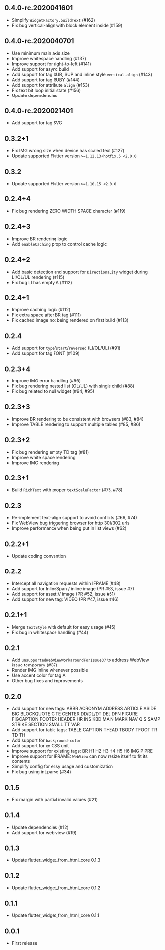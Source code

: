 ## 0.4.0-rc.2020041601

* Simplify `WidgetFactory.buildText` (#162)
* Fix bug vertical-align with block element inside (#159)

## 0.4.0-rc.2020040701

* Use minimum main axis size
* Improve whitespace handling (#137)
* Improve support for right-to-left (#141)
* Add support for async build
* Add support for tag SUB, SUP and inline style `vertical-align` (#143)
* Add support for tag RUBY (#144)
* Add support for attribute `align` (#153) 
* Fix text bit loop initial state (#156)
* Update dependencies

## 0.4.0-rc.2020021401

* Add support for tag SVG

## 0.3.2+1

* Fix IMG wrong size when device has scaled text (#127)
* Update supported Flutter version `>=1.12.13+hotfix.5 <2.0.0`

## 0.3.2

* Update supported Flutter version `>=1.10.15 <2.0.0`

## 0.2.4+4

* Fix bug rendering ZERO WIDTH SPACE character (#119)

## 0.2.4+3

* Improve BR rendering logic
* Add `enableCaching` prop to control cache logic

## 0.2.4+2

* Add basic detection and support for `Directionality` widget during LI/OL/UL rendering (#115)
* Fix bug LI has empty A (#112)

## 0.2.4+1

* Improve caching logic (#112)
* Fix extra space after BR tag (#111)
* Fix cached image not being rendered on first build (#113)

## 0.2.4

* Add support for `type`/`start`/`reversed` (LI/OL/UL) (#91)
* Add support for tag FONT (#109)

## 0.2.3+4

* Improve IMG error handling (#96)
* Fix bug rendering nested list (OL/UL) with single child (#88)
* Fix bug related to null widget (#94, #95)

## 0.2.3+3

* Improve BR rendering to be consistent with browsers (#83, #84)
* Improve TABLE rendering to support multiple tables (#85, #86)

## 0.2.3+2

* Fix bug rendering empty TD tag (#81)
* Improve white space rendering
* Improve IMG rendering

## 0.2.3+1

* Build `RichText` with proper `textScaleFactor` (#75, #78)

## 0.2.3

* Re-implement text-align support to avoid conflicts (#66, #74)
* Fix WebView bug triggering browser for http 301/302 urls
* Improve performance when being put in list views (#62)

## 0.2.2+1

* Update coding convention

## 0.2.2

* Intercept all navigation requests within IFRAME (#48)
* Add support for InlineSpan / inline image (PR #53, issue #7)
* Add support for asset:// image (PR #52, issue #51)
* Add support for new tag: VIDEO (PR #47, issue #46)

## 0.2.1+1

* Merge `textStyle` with default for easy usage (#45)
* Fix bug in whitespace handling (#44)

## 0.2.1

* Add `unsupportedWebViewWorkaroundForIssue37` to address WebView issue temporary (#37)
* Render IMG inline whenever possible
* Use accent color for tag A
* Other bug fixes and improvements

## 0.2.0

* Add support for new tags:
  ABBR ACRONYM ADDRESS ARTICLE ASIDE BIG BLOCKQUOTE CITE CENTER DD/DL/DT DEL DFN
  FIGURE FIGCAPTION FOOTER HEADER HR INS KBD MAIN MARK NAV Q S SAMP STRIKE SECTION
  SMALL TT VAR
* Add support for table tags: TABLE CAPTION THEAD TBODY TFOOT TR TD TH
* Add support for `background-color`
* Add support for `em` CSS unit
* Improve support for existing tags: BR H1 H2 H3 H4 H5 H6 IMG P PRE
* Improve support for IFRAME: `WebView` can now resize itself to fit its contents
* Simplify config for easy usage and customization
* Fix bug using int.parse (#34)

## 0.1.5

* Fix margin with partial invalid values (#21)

## 0.1.4

* Update dependencies (#12)
* Add support for web view (#19)

## 0.1.3

* Update flutter_widget_from_html_core 0.1.3

## 0.1.2

* Update flutter_widget_from_html_core 0.1.2

## 0.1.1

* Update flutter_widget_from_html_core 0.1.1

## 0.0.1

* First release

